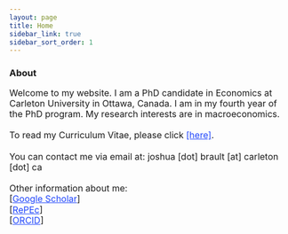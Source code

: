 ```yaml
---
layout: page
title: Home
sidebar_link: true
sidebar_sort_order: 1
---
```

### About
<font size="3">
<p style="line-height:1.2">
Welcome to my website. I am a PhD candidate in Economics at Carleton University in Ottawa, Canada. I am in my fourth year of the PhD program. My research interests are in macroeconomics.
<br>
<br>
To read my Curriculum Vitae, please click <a href="https://braultjosh.github.io/BRAULT_CV_NOV2019.pdf" style="color:#1F45FC" target="blank">[here]</a>.
<br>
<br>
You can contact me via email at: joshua [dot] brault [at] carleton [dot] ca
<br>
<br>
Other information about me:
<br>
[<a href="https://scholar.google.com/citations?user=wceJQW4AAAAJ&hl=en&oi=ao" style="color:#1F45FC">Google Scholar</a>]
<br>
[<a href="https://ideas.repec.org/f/pbr735.html" style="color:#1F45FC">RePEc</a>]
<br>
[<a href="https://orcid.org/0000-0001-7286-3495" style="color:#1F45FC">ORCID</a>]
</p>

